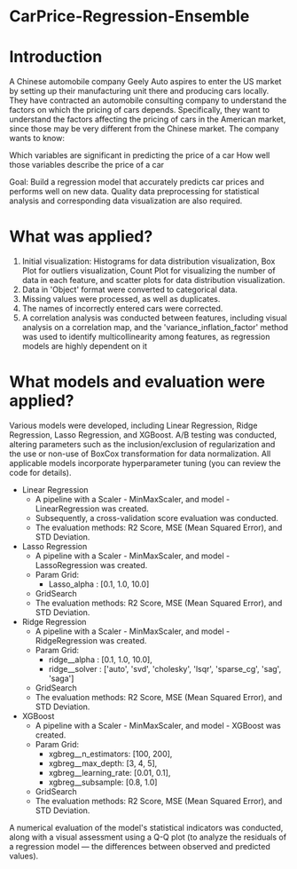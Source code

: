 # CarPrice-Regression-Ensemble
# Introduction
A Chinese automobile company Geely Auto aspires to enter the US market by setting up their manufacturing unit there and producing cars locally. They have contracted an automobile consulting company to understand the factors on which the pricing of cars depends. Specifically, they want to understand the factors affecting the pricing of cars in the American market, since those may be very different from the Chinese market. The company wants to know:

Which variables are significant in predicting the price of a car
How well those variables describe the price of a car

Goal: Build a regression model that accurately predicts car prices and performs well on new data. Quality data preprocessing for statistical analysis and corresponding data visualization are also required.

# What was applied?
1. Initial visualization: Histograms for data distribution visualization, Box Plot for outliers visualization, Count Plot for visualizing the number of data in each feature, and scatter plots for data distribution visualization. 
2. Data in 'Object' format were converted to categorical data. 
3. Missing values were processed, as well as duplicates. 
4. The names of incorrectly entered cars were corrected.
5. A correlation analysis was conducted between features, including visual analysis on a correlation map, and the 'variance_inflation_factor' method was used to identify multicollinearity among features, as regression models are highly dependent on it

# What models and evaluation were applied? 
Various models were developed, including Linear Regression, Ridge Regression, Lasso Regression, and XGBoost. A/B testing was conducted, altering parameters such as the inclusion/exclusion of regularization and the use or non-use of BoxCox transformation for data normalization. All applicable models incorporate hyperparameter tuning (you can review the code for details).
- Linear Regression
   - A pipeline with a Scaler - MinMaxScaler, and model - LinearRegression was created.
   - Subsequently, a cross-validation score evaluation was conducted.
   - The evaluation methods: R2 Score, MSE (Mean Squared Error), and STD Deviation.
- Lasso Regression
   - A pipeline with a Scaler - MinMaxScaler, and model - LassoRegression was created.
   - Param Grid:
      - Lasso_alpha : [0.1, 1.0, 10.0]
   - GridSearch
   - The evaluation methods: R2 Score, MSE (Mean Squared Error), and STD Deviation.
- Ridge Regression
   - A pipeline with a Scaler - MinMaxScaler, and model - RidgeRegression was created.
   - Param Grid:
      - ridge__alpha : [0.1, 1.0, 10.0],
      - ridge__solver : ['auto', 'svd', 'cholesky', 'lsqr', 'sparse_cg', 'sag', 'saga']
   - GridSearch
   - The evaluation methods: R2 Score, MSE (Mean Squared Error), and STD Deviation.
- XGBoost
   - A pipeline with a Scaler - MinMaxScaler, and model - XGBoost was created.
   - Param Grid:
      - xgbreg__n_estimators: [100, 200],
      - xgbreg__max_depth: [3, 4, 5],
      - xgbreg__learning_rate: [0.01, 0.1],
      - xgbreg__subsample: [0.8, 1.0]
   - GridSearch
   - The evaluation methods: R2 Score, MSE (Mean Squared Error), and STD Deviation.

A numerical evaluation of the model's statistical indicators was conducted, along with a visual assessment using a Q-Q plot (to analyze the residuals of a regression model — the differences between observed and predicted values).
